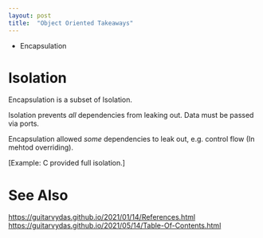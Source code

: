 ```yaml
---
layout: post
title:  "Object Oriented Takeaways"
---
```


- Encapsulation

# Isolation

Encapsulation is a subset of Isolation.

Isolation prevents _all_ dependencies from leaking out.  Data must be passed via ports.

Encapsulation allowed _some_ dependencies to leak out, e.g. control flow (In mehtod overriding).

[Example: C provided full isolation.]

# See Also

https://guitarvydas.github.io/2021/01/14/References.html
https://guitarvydas.github.io/2021/05/14/Table-Of-Contents.html

<script src="https://utteranc.es/client.js" 
        repo="guitarvydas/guitarvydas.github.io" 
        issue-term="pathname" 
        theme="github-light" 
        crossorigin="anonymous" 
        async> 
</script> 
